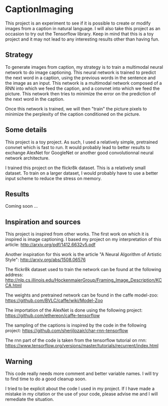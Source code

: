 # CaptionImaging
This project is an experiment to see if it is possible to create or modify images from a caption in natural language. I will also take this project as an occasion to try out the Tensorflow library. Keep in mind that this is a toy project and it may not lead to any interesting results other than having fun.

## Strategy
To generate images from caption, my strategy is to train a multimodal neural network to do image captioning. This neural network is trained to predict the next word in a caption, using the previous words in the sentence and the image as an input. This network is a multimodal network composed of a RNN into which we feed the caption, and a convnet into which we feed the picture. This network then tries to minimize the error on the prediction of the next word in the caption.

Once this network is trained, we will then "train" the picture pixels to minimize the perplexity of the caption conditioned on the picture.

## Some details

This project is a toy project. As such, I used a relatively simple, pretrained convnet which is fast to run. It would probably lead to better results to exchange AlexNet for GoogleNet or another good convolutionnal neural network architecture.

I trained this project on the flickr8k dataset. This is a relatively small dataset. To train on a larger dataset, I would probably have to use a better input scheme to reduce the stress on memory.

## Results

Coming soon ...


## Inspiration and sources

This project is inspired from other works. The first work on which it is inspired is image captioning. I based my project on my interpretation of this article: http://arxiv.org/pdf/1412.6632v5.pdf

Another inspiration for this work is the article "A Neural Algorithm of Artistic Style": http://arxiv.org/abs/1508.06576

The flickr8k dataset used to train the network can be found at the following address: http://nlp.cs.illinois.edu/HockenmaierGroup/Framing_Image_Description/KCCA.html

The weights and pretrained network can be found in the caffe model-zoo: https://github.com/BVLC/caffe/wiki/Model-Zoo

The importation of the AlexNet is done using the following project: https://github.com/ethereon/caffe-tensorflow

The sampling of the captions is inspired by the code in the following project: https://github.com/sherjilozair/char-rnn-tensorflow

The rnn part of the code is taken from the tensorflow tutorial on rnn: https://www.tensorflow.org/versions/master/tutorials/recurrent/index.html

## Warning
This code really needs more comment and better variable names. I will try to find time to do a good cleanup soon.

I tried to be explicit about the code I used in my project. If I have made a mistake in my citation or the use of your code, please advise me and I will remediate the situation.

